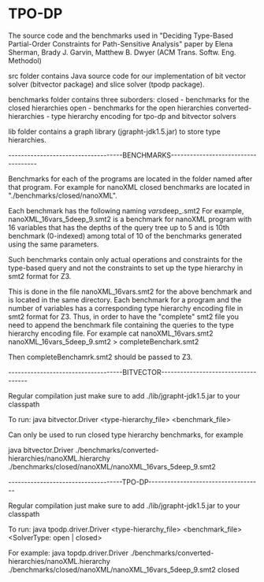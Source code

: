 # TPO-DP
The source code and the benchmarks used in "Deciding Type-Based Partial-Order Constraints for Path-Sensitive Analysis"  paper by Elena Sherman, Brady J. Garvin, Matthew B. Dwyer (ACM Trans. Softw. Eng. Methodol)

src folder contains Java source code for our implementation of bit vector solver (bitvector package) and slice solver (tpodp package).

benchmarks folder contains three suborders:
	closed - benchmarks for the closed hierarchies
	open - benchmarks for the open hierarchies
	converted-hierarchies - type hierarchy encoding for tpo-dp and bitvector solvers
	
lib folder contains a graph library (jgrapht-jdk1.5.jar) to store type hierarchies.

------------------------------------BENCHMARKS------------------------------------

Benchmarks for each of the programs are located in the folder named after that program. For example for nanoXML closed benchmarks are located in "./benchmarks/closed/nanoXML".

Each benchmark has the following naming
<programName>_<NumberOfVars>vars_<TreeDepths>deep_<id>.smt2
For example,
nanoXML_16vars_5deep_9.smt2
is a benchmark for nanoXML program with 16 variables that has the depths of the query tree up to 5 and is 10th benchmark (0-indexed) among total of 10 of the benchmarks generated using the same parameters. 

Such benchmarks contain only actual operations and constraints for the type-based query and not the constraints to set up the type hierarchy in smt2 format for Z3.

This is done in the file 
nanoXML_16vars.smt2 
for the above benchmark and is located in the same directory. Each benchmark for a program and the number of variables has a corresponding type hierarchy encoding file in smt2 format for Z3. Thus, in order to have the "complete" smt2 file you need to append the benchmark file containing the queries to the type hierarchy encoding file. For example
cat nanoXML_16vars.smt2 nanoXML_16vars_5deep_9.smt2 > completeBenchark.smt2

Then completeBenchamrk.smt2 should be passed to Z3.

------------------------------------BITVECTOR------------------------------------

Regular compilation just make sure to add ./lib/jgrapht-jdk1.5.jar to your classpath

To run:
java bitvector.Driver <type-hierarchy_file> <benchmark_file>

Can only be used to run closed type hierarchy benchmarks, for example

java bitvector.Driver ./benchmarks/converted-hierarchies/nanoXML.hierarchy  ./benchmarks/closed/nanoXML/nanoXML_16vars_5deep_9.smt2


------------------------------------TPO-DP------------------------------------

Regular compilation just make sure to add ./lib/jgrapht-jdk1.5.jar to your classpath 

To run:
java tpodp.driver.Driver <type-hierarchy_file> <benchmark_file> <SolverType: open | closed>

For example:
java topdp.driver.Driver ./benchmarks/converted-hierarchies/nanoXML.hierarchy  ./benchmarks/closed/nanoXML/nanoXML_16vars_5deep_9.smt2 closed
